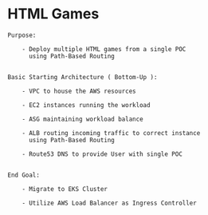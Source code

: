 # HTML Games

    Purpose:
        
        - Deploy multiple HTML games from a single POC
          using Path-Based Routing

    
    Basic Starting Architecture ( Bottom-Up ):

        - VPC to house the AWS resources

        - EC2 instances running the workload

        - ASG maintaining workload balance

        - ALB routing incoming traffic to correct instance
          using Path-Based Routing

        - Route53 DNS to provide User with single POC

    
    End Goal:

        - Migrate to EKS Cluster

        - Utilize AWS Load Balancer as Ingress Controller
